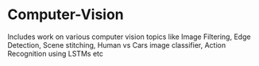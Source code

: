 # Computer-Vision
Includes work on various computer vision topics like Image Filtering, Edge Detection, Scene stitching, Human vs Cars image classifier, Action Recognition using LSTMs etc
